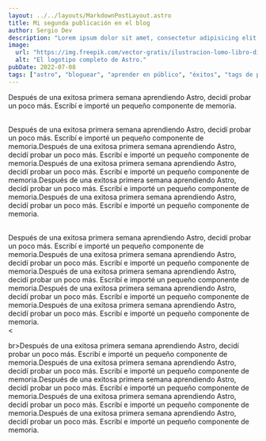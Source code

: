 ```yaml
---
layout: ../../layouts/MarkdownPostLayout.astro
title: Mi segunda publicación en el blog
author: Sergio Dev
description: "Lorem ipsum dolor sit amet, consectetur adipisicing elit. Aliquid itaque veritatis vitae quis totam voluptas amet, blanditiis a debitis nisi suscipit neque sed placeat distinc"
image:
  url: "https://img.freepik.com/vector-gratis/ilustracion-lomo-libro-diseno-plano-dibujado-mano_23-2149340856.jpg?w=900&t=st=1707184622~exp=1707185222~hmac=a285513a55c8310f1f96452e59844f5492be61af7be95c737614b889e6ae8287"
  alt: "El logotipo completo de Astro."
pubDate: 2022-07-08
tags: ["astro", "bloguear", "aprender en público", "éxitos", "tags de prueba"]
---
```

Después de una exitosa primera semana aprendiendo Astro, decidí probar un poco más. Escribí e importé un pequeño componente de memoria.


<br>Después de una exitosa primera semana aprendiendo Astro, decidí probar un poco más. Escribí e importé un pequeño componente de memoria.Después de una exitosa primera semana aprendiendo Astro, decidí probar un poco más. Escribí e importé un pequeño componente de memoria.Después de una exitosa primera semana aprendiendo Astro, decidí probar un poco más. Escribí e importé un pequeño componente de memoria.Después de una exitosa primera semana aprendiendo Astro, decidí probar un poco más. Escribí e importé un pequeño componente de memoria.Después de una exitosa primera semana aprendiendo Astro, decidí probar un poco más. Escribí e importé un pequeño componente de memoria.</br>

<br>Después de una exitosa primera semana aprendiendo Astro, decidí probar un poco más. Escribí e importé un pequeño componente de memoria.Después de una exitosa primera semana aprendiendo Astro, decidí probar un poco más. Escribí e importé un pequeño componente de memoria.Después de una exitosa primera semana aprendiendo Astro, decidí probar un poco más. Escribí e importé un pequeño componente de memoria.Después de una exitosa primera semana aprendiendo Astro, decidí probar un poco más. Escribí e importé un pequeño componente de memoria.Después de una exitosa primera semana aprendiendo Astro, decidí probar un poco más. Escribí e importé un pequeño componente de memoria.</br><

br>Después de una exitosa primera semana aprendiendo Astro, decidí probar un poco más. Escribí e importé un pequeño componente de memoria.Después de una exitosa primera semana aprendiendo Astro, decidí probar un poco más. Escribí e importé un pequeño componente de memoria.Después de una exitosa primera semana aprendiendo Astro, decidí probar un poco más. Escribí e importé un pequeño componente de memoria.Después de una exitosa primera semana aprendiendo Astro, decidí probar un poco más. Escribí e importé un pequeño componente de memoria.Después de una exitosa primera semana aprendiendo Astro, decidí probar un poco más. Escribí e importé un pequeño componente de memoria.</br>
